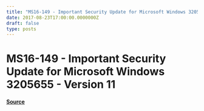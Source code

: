 ```yaml
---
title: "MS16-149 - Important Security Update for Microsoft Windows 3205655 - Version 11"
date: 2017-08-23T17:00:00.0000000Z
draft: false
type: posts
---
```

# MS16-149 - Important Security Update for Microsoft Windows 3205655 - Version 11









#### [Source](https://technet.microsoft.com/en-us/library/security/MS16-149)

